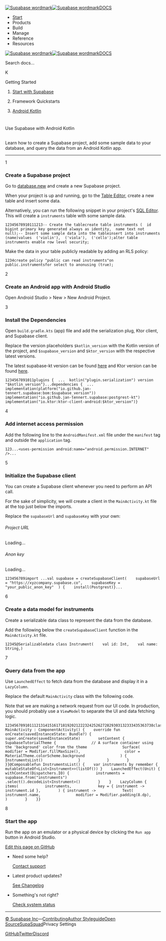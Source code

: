 [![Supabase wordmark](https://supabase.com/docs/_next/image?url=%2Fdocs%2Fsupabase-dark.svg&w=256&q=75&dpl=dpl_5BYG5BkQhU19GEfZfhcgAbeGcRQo)![Supabase wordmark](https://supabase.com/docs/_next/image?url=%2Fdocs%2Fsupabase-light.svg&w=256&q=75&dpl=dpl_5BYG5BkQhU19GEfZfhcgAbeGcRQo)DOCS](https://supabase.com/docs)

-   [Start](https://supabase.com/docs/guides/getting-started)
-   Products
-   Build
-   Manage
-   Reference
-   Resources

[![Supabase wordmark](https://supabase.com/docs/_next/image?url=%2Fdocs%2Fsupabase-dark.svg&w=256&q=75&dpl=dpl_5BYG5BkQhU19GEfZfhcgAbeGcRQo)![Supabase wordmark](https://supabase.com/docs/_next/image?url=%2Fdocs%2Fsupabase-light.svg&w=256&q=75&dpl=dpl_5BYG5BkQhU19GEfZfhcgAbeGcRQo)DOCS](https://supabase.com/docs)

Search docs...

K

Getting Started

1.  [Start with Supabase](https://supabase.com/docs/guides/getting-started)

3.  Framework Quickstarts

5.  [Android Kotlin](https://supabase.com/docs/guides/getting-started/quickstarts/kotlin)

# 

Use Supabase with Android Kotlin

## 

Learn how to create a Supabase project, add some sample data to your database, and query the data from an Android Kotlin app.

* * *

1

### Create a Supabase project

Go to [database.new](https://database.new) and create a new Supabase project.

When your project is up and running, go to the [Table Editor](https://supabase.com/dashboard/project/_/editor), create a new table and insert some data.

Alternatively, you can run the following snippet in your project's [SQL Editor](https://supabase.com/dashboard/project/_/sql/new). This will create a `instruments` table with some sample data.

```
12345678910111213-- Create the tablecreate table instruments (  id bigint primary key generated always as identity,  name text not null);-- Insert some sample data into the tableinsert into instruments (name)values  ('violin'),  ('viola'),  ('cello');alter table instruments enable row level security;
```

Make the data in your table publicly readable by adding an RLS policy:

```
1234create policy "public can read instruments"on public.instrumentsfor select to anonusing (true);
```

2

### Create an Android app with Android Studio

Open Android Studio > New > New Android Project.

3

### Install the Dependencies

Open `build.gradle.kts` (app) file and add the serialization plug, Ktor client, and Supabase client.

Replace the version placeholders `$kotlin_version` with the Kotlin version of the project, and `$supabase_version` and `$ktor_version` with the respective latest versions.

The latest supabase-kt version can be found [here](https://github.com/supabase-community/supabase-kt/releases) and Ktor version can be found [here](https://ktor.io/docs/welcome.html).

```
1234567891011plugins {  ...  kotlin("plugin.serialization") version "$kotlin_version"}...dependencies {  ...  implementation(platform("io.github.jan-tennert.supabase:bom:$supabase_version"))  implementation("io.github.jan-tennert.supabase:postgrest-kt")  implementation("io.ktor:ktor-client-android:$ktor_version")}
```

4

### Add internet access permission

Add the following line to the `AndroidManifest.xml` file under the `manifest` tag and outside the `application` tag.

```
123...<uses-permission android:name="android.permission.INTERNET" />...
```

5

### Initialize the Supabase client

You can create a Supabase client whenever you need to perform an API call.

For the sake of simplicity, we will create a client in the `MainActivity.kt` file at the top just below the imports.

Replace the `supabaseUrl` and `supabaseKey` with your own:

###### Project URL

Loading...

###### Anon key

Loading...

```
123456789import ...val supabase = createSupabaseClient(    supabaseUrl = "https://xyzcompany.supabase.co",    supabaseKey = "your_public_anon_key"  ) {    install(Postgrest)}...
```

6

### Create a data model for instruments

Create a serializable data class to represent the data from the database.

Add the following below the `createSupabaseClient` function in the `MainActivity.kt` file.

```
12345@Serializabledata class Instrument(    val id: Int,    val name: String,)
```

7

### Query data from the app

Use `LaunchedEffect` to fetch data from the database and display it in a `LazyColumn`.

Replace the default `MainActivity` class with the following code.

Note that we are making a network request from our UI code. In production, you should probably use a `ViewModel` to separate the UI and data fetching logic.

```
1234567891011121314151617181920212223242526272829303132333435363738class MainActivity : ComponentActivity() {    override fun onCreate(savedInstanceState: Bundle?) {        super.onCreate(savedInstanceState)        setContent {            SupabaseTutorialTheme {                // A surface container using the 'background' color from the theme                Surface(                    modifier = Modifier.fillMaxSize(),                    color = MaterialTheme.colorScheme.background                ) {                    InstrumentsList()                }            }        }    }}@Composablefun InstrumentsList() {    var instruments by remember { mutableStateOf<List<Instrument>>(listOf()) }    LaunchedEffect(Unit) {        withContext(Dispatchers.IO) {            instruments = supabase.from("instruments")                              .select().decodeList<Instrument>()        }    }    LazyColumn {        items(            instruments,            key = { instrument -> instrument.id },        ) { instrument ->            Text(                instrument.name,                modifier = Modifier.padding(8.dp),            )        }    }}
```

8

### Start the app

Run the app on an emulator or a physical device by clicking the `Run app` button in Android Studio.

[Edit this page on GitHub](https://github.com/supabase/supabase/blob/master/apps/docs/content/guides/getting-started/quickstarts/kotlin.mdx)

-   Need some help?
    
    [Contact support](https://supabase.com/support)
-   Latest product updates?
    
    [See Changelog](https://supabase.com/changelog)
-   Something's not right?
    
    [Check system status](https://status.supabase.com/)

* * *

[© Supabase Inc](https://supabase.com/)—[Contributing](https://github.com/supabase/supabase/blob/master/apps/docs/DEVELOPERS.md)[Author Styleguide](https://github.com/supabase/supabase/blob/master/apps/docs/CONTRIBUTING.md)[Open Source](https://supabase.com/open-source)[SupaSquad](https://supabase.com/supasquad)Privacy Settings

[GitHub](https://github.com/supabase/supabase)[Twitter](https://twitter.com/supabase)[Discord](https://discord.supabase.com/)